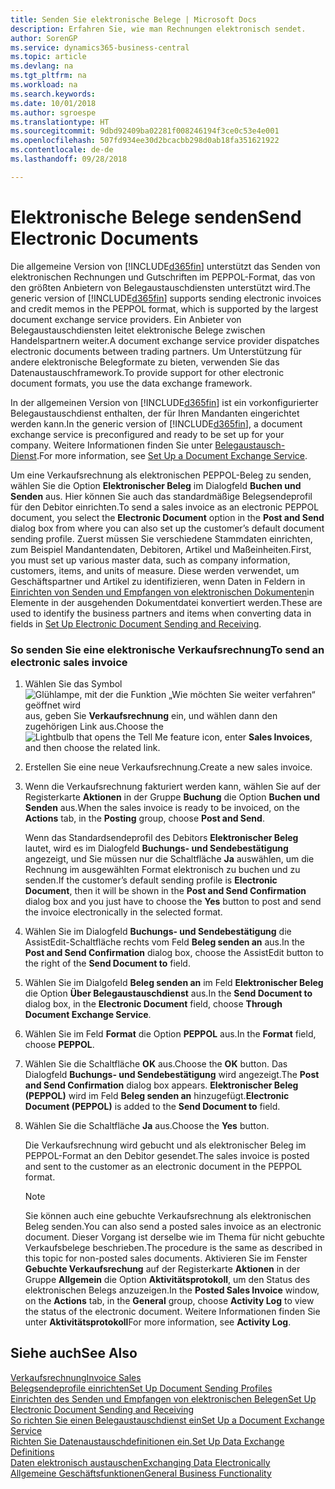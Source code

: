 ```yaml
---
title: Senden Sie elektronische Belege | Microsoft Docs
description: Erfahren Sie, wie man Rechnungen elektronisch sendet.
author: SorenGP
ms.service: dynamics365-business-central
ms.topic: article
ms.devlang: na
ms.tgt_pltfrm: na
ms.workload: na
ms.search.keywords: 
ms.date: 10/01/2018
ms.author: sgroespe
ms.translationtype: HT
ms.sourcegitcommit: 9dbd92409ba02281f008246194f3ce0c53e4e001
ms.openlocfilehash: 507fd934ee30d2bcacbb298d0ab18fa351621922
ms.contentlocale: de-de
ms.lasthandoff: 09/28/2018

---
```

# <a name="send-electronic-documents"></a><span data-ttu-id="be73a-103">Elektronische Belege senden</span><span class="sxs-lookup"><span data-stu-id="be73a-103">Send Electronic Documents</span></span>
<span data-ttu-id="be73a-104">Die allgemeine Version von [!INCLUDE[d365fin](includes/d365fin_md.md)] unterstützt das Senden von elektronischen Rechnungen und Gutschriften im PEPPOL-Format, das von den größten Anbietern von Belegaustauschdiensten unterstützt wird.</span><span class="sxs-lookup"><span data-stu-id="be73a-104">The generic version of [!INCLUDE[d365fin](includes/d365fin_md.md)] supports sending electronic invoices and credit memos in the PEPPOL format, which is supported by the largest document exchange service providers.</span></span> <span data-ttu-id="be73a-105">Ein Anbieter von Belegaustauschdiensten leitet elektronische Belege zwischen Handelspartnern weiter.</span><span class="sxs-lookup"><span data-stu-id="be73a-105">A document exchange service provider dispatches electronic documents between trading partners.</span></span> <span data-ttu-id="be73a-106">Um Unterstützung für andere elektronische Belegformate zu bieten, verwenden Sie das Datenaustauschframework.</span><span class="sxs-lookup"><span data-stu-id="be73a-106">To provide support for other electronic document formats, you use the data exchange framework.</span></span>  

 <span data-ttu-id="be73a-107">In der allgemeinen Version von [!INCLUDE[d365fin](includes/d365fin_md.md)] ist ein vorkonfigurierter Belegaustauschdienst enthalten, der für Ihren Mandanten eingerichtet werden kann.</span><span class="sxs-lookup"><span data-stu-id="be73a-107">In the generic version of [!INCLUDE[d365fin](includes/d365fin_md.md)], a document exchange service is preconfigured and ready to be set up for your company.</span></span> <span data-ttu-id="be73a-108">Weitere Informationen finden Sie unter [Belegaustausch-Dienst](across-how-to-set-up-a-document-exchange-service.md).</span><span class="sxs-lookup"><span data-stu-id="be73a-108">For more information, see [Set Up a Document Exchange Service](across-how-to-set-up-a-document-exchange-service.md).</span></span>  

 <span data-ttu-id="be73a-109">Um eine Verkaufsrechnung als elektronischen PEPPOL-Beleg zu senden, wählen Sie die Option **Elektronischer Beleg** im Dialogfeld **Buchen und Senden** aus. Hier können Sie auch das standardmäßige Belegsendeprofil für den Debitor einrichten.</span><span class="sxs-lookup"><span data-stu-id="be73a-109">To send a sales invoice as an electronic PEPPOL document, you select the **Electronic Document** option in the **Post and Send** dialog box from where you can also set up the customer’s default document sending profile.</span></span> <span data-ttu-id="be73a-110">Zuerst müssen Sie verschiedene Stammdaten einrichten, zum Beispiel Mandantendaten, Debitoren, Artikel und Maßeinheiten.</span><span class="sxs-lookup"><span data-stu-id="be73a-110">First, you must set up various master data, such as company information, customers, items, and units of measure.</span></span> <span data-ttu-id="be73a-111">Diese werden verwendet, um Geschäftspartner und Artikel zu identifizieren, wenn Daten in Feldern in [Einrichten von Senden und Empfangen von elektronischen Dokumenten](across-how-to-set-up-electronic-document-sending-and-receiving.md)in Elemente in der ausgehenden Dokumentdatei konvertiert werden.</span><span class="sxs-lookup"><span data-stu-id="be73a-111">These are used to identify the business partners and items when converting data in fields in [Set Up Electronic Document Sending and Receiving](across-how-to-set-up-electronic-document-sending-and-receiving.md).</span></span>  

### <a name="to-send-an-electronic-sales-invoice"></a><span data-ttu-id="be73a-112">So senden Sie eine elektronische Verkaufsrechnung</span><span class="sxs-lookup"><span data-stu-id="be73a-112">To send an electronic sales invoice</span></span>  

1.  <span data-ttu-id="be73a-113">Wählen Sie das Symbol ![Glühlampe, mit der die Funktion „Wie möchten Sie weiter verfahren“ geöffnet wird](media/ui-search/search_small.png "Wie möchten Sie weiter verfahren?") aus, geben Sie **Verkaufsrechnung** ein, und wählen dann den zugehörigen Link aus.</span><span class="sxs-lookup"><span data-stu-id="be73a-113">Choose the ![Lightbulb that opens the Tell Me feature](media/ui-search/search_small.png "Tell me what you want to do") icon, enter **Sales Invoices**, and then choose the related link.</span></span>  

2.  <span data-ttu-id="be73a-114">Erstellen Sie eine neue Verkaufsrechnung.</span><span class="sxs-lookup"><span data-stu-id="be73a-114">Create a new sales invoice.</span></span>  

3.  <span data-ttu-id="be73a-115">Wenn die Verkaufsrechnung fakturiert werden kann, wählen Sie auf der Registerkarte **Aktionen** in der Gruppe **Buchung** die Option **Buchen und Senden** aus.</span><span class="sxs-lookup"><span data-stu-id="be73a-115">When the sales invoice is ready to be invoiced, on the **Actions** tab, in the **Posting** group, choose **Post and Send**.</span></span>  

     <span data-ttu-id="be73a-116">Wenn das Standardsendeprofil des Debitors **Elektronischer Beleg** lautet, wird es im Dialogfeld **Buchungs- und Sendebestätigung** angezeigt, und Sie müssen nur die Schaltfläche **Ja** auswählen, um die Rechnung im ausgewählten Format elektronisch zu buchen und zu senden.</span><span class="sxs-lookup"><span data-stu-id="be73a-116">If the customer’s default sending profile is **Electronic Document**, then it will be shown in the **Post and Send Confirmation** dialog box and you just have to choose the **Yes** button to post and send the invoice electronically in the selected format.</span></span>  

4.  <span data-ttu-id="be73a-117">Wählen Sie im Dialogfeld **Buchungs- und Sendebestätigung** die AssistEdit-Schaltfläche rechts vom Feld **Beleg senden an** aus.</span><span class="sxs-lookup"><span data-stu-id="be73a-117">In the **Post and Send Confirmation** dialog box, choose the AssistEdit button to the right of the **Send Document to** field.</span></span>  

5.  <span data-ttu-id="be73a-118">Wählen Sie im Dialgofeld **Beleg senden an** im Feld **Elektronischer Beleg** die Option **Über Belegaustauschdienst** aus.</span><span class="sxs-lookup"><span data-stu-id="be73a-118">In the **Send Document to** dialog box, in the **Electronic Document** field, choose **Through Document Exchange Service**.</span></span>  

6.  <span data-ttu-id="be73a-119">Wählen Sie im Feld **Format** die Option **PEPPOL** aus.</span><span class="sxs-lookup"><span data-stu-id="be73a-119">In the **Format** field, choose **PEPPOL**.</span></span>  

7.  <span data-ttu-id="be73a-120">Wählen Sie die Schaltfläche **OK** aus.</span><span class="sxs-lookup"><span data-stu-id="be73a-120">Choose the **OK** button.</span></span> <span data-ttu-id="be73a-121">Das Dialogfeld **Buchungs- und Sendebestätigung** wird angezeigt.</span><span class="sxs-lookup"><span data-stu-id="be73a-121">The **Post and Send Confirmation** dialog box appears.</span></span> <span data-ttu-id="be73a-122">**Elektronischer Beleg (PEPPOL)** wird im Feld **Beleg senden an** hinzugefügt.</span><span class="sxs-lookup"><span data-stu-id="be73a-122">**Electronic Document (PEPPOL)** is added to the **Send Document to** field.</span></span>  

8.  <span data-ttu-id="be73a-123">Wählen Sie die Schaltfläche **Ja** aus.</span><span class="sxs-lookup"><span data-stu-id="be73a-123">Choose the **Yes** button.</span></span>  

     <span data-ttu-id="be73a-124">Die Verkaufsrechnung wird gebucht und als elektronischer Beleg im PEPPOL-Format an den Debitor gesendet.</span><span class="sxs-lookup"><span data-stu-id="be73a-124">The sales invoice is posted and sent to the customer as an electronic document in the PEPPOL format.</span></span>  

    > [!NOTE]  
    >  <span data-ttu-id="be73a-125">Sie können auch eine gebuchte Verkaufsrechnung als elektronischen Beleg senden.</span><span class="sxs-lookup"><span data-stu-id="be73a-125">You can also send a posted sales invoice as an electronic document.</span></span> <span data-ttu-id="be73a-126">Dieser Vorgang ist derselbe wie im Thema für nicht gebuchte Verkaufsbelege beschrieben.</span><span class="sxs-lookup"><span data-stu-id="be73a-126">The procedure is the same as described in this topic for non-posted sales documents.</span></span> <span data-ttu-id="be73a-127">Aktivieren Sie im Fenster **Gebuchte Verkaufsrechung** auf der Registerkarte **Aktionen** in der Gruppe **Allgemein** die Option **Aktivitätsprotokoll**, um den Status des elektronischen Belegs anzuzeigen.</span><span class="sxs-lookup"><span data-stu-id="be73a-127">In the **Posted Sales Invoice** window, on the **Actions** tab, in the **General** group, choose **Activity Log** to view the status of the electronic document.</span></span> <span data-ttu-id="be73a-128">Weitere Informationen finden Sie unter **Aktivitätsprotokoll**</span><span class="sxs-lookup"><span data-stu-id="be73a-128">For more information, see **Activity Log**.</span></span>  

## <a name="see-also"></a><span data-ttu-id="be73a-129">Siehe auch</span><span class="sxs-lookup"><span data-stu-id="be73a-129">See Also</span></span>  
[<span data-ttu-id="be73a-130">Verkaufsrechnung</span><span class="sxs-lookup"><span data-stu-id="be73a-130">Invoice Sales</span></span>](sales-how-invoice-sales.md)  
[<span data-ttu-id="be73a-131">Belegsendeprofile einrichten</span><span class="sxs-lookup"><span data-stu-id="be73a-131">Set Up Document Sending Profiles</span></span>](sales-how-setup-document-send-profiles.md)  
[<span data-ttu-id="be73a-132">Einrichten des Senden und Empfangen von elektronischen Belegen</span><span class="sxs-lookup"><span data-stu-id="be73a-132">Set Up Electronic Document Sending and Receiving</span></span>](across-how-to-set-up-electronic-document-sending-and-receiving.md)  
[<span data-ttu-id="be73a-133">So richten Sie einen Belegaustauschdienst ein</span><span class="sxs-lookup"><span data-stu-id="be73a-133">Set Up a Document Exchange Service</span></span>](across-how-to-set-up-a-document-exchange-service.md)  
[<span data-ttu-id="be73a-134">Richten Sie Datenaustauschdefinitionen ein.</span><span class="sxs-lookup"><span data-stu-id="be73a-134">Set Up Data Exchange Definitions</span></span>](across-how-to-set-up-data-exchange-definitions.md)  
[<span data-ttu-id="be73a-135">Daten elektronisch austauschen</span><span class="sxs-lookup"><span data-stu-id="be73a-135">Exchanging Data Electronically</span></span>](across-data-exchange.md)  
[<span data-ttu-id="be73a-136">Allgemeine Geschäftsfunktionen</span><span class="sxs-lookup"><span data-stu-id="be73a-136">General Business Functionality</span></span>](ui-across-business-areas.md)  


